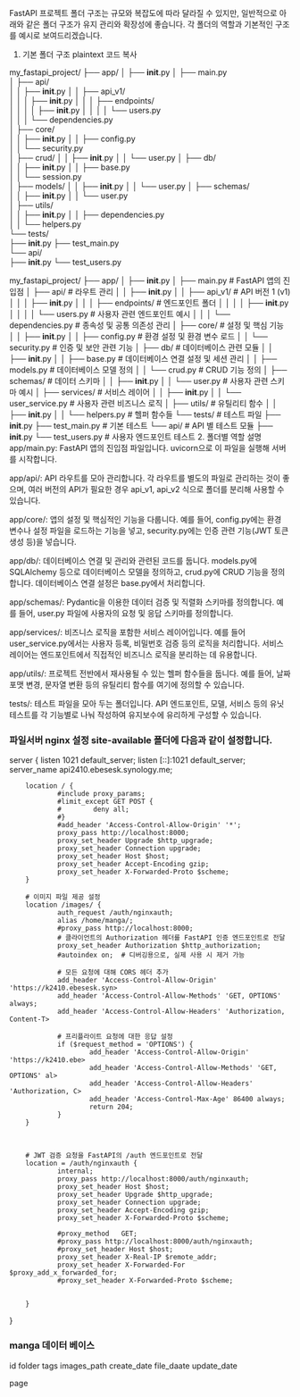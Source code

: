 FastAPI 프로젝트 폴더 구조는 규모와 복잡도에 따라 달라질 수 있지만, 일반적으로 아래와 같은 폴더 구조가 유지 관리와 확장성에 좋습니다. 각 폴더의 역할과 기본적인 구조를 예시로 보여드리겠습니다.

1. 기본 폴더 구조
plaintext
코드 복사

my_fastapi_project/
├── app/
│   ├── __init__.py
│   ├── main.py                   
│   ├── api/                      
│   │   ├── __init__.py
│   │   ├── api_v1/               
│   │   │    ├── __init__.py
│   │   │    ├── endpoints/        
│   │   │    │   ├── __init__.py
│   │   │    │   └── users.py      
│   │   │    └── dependencies.py   
│   ├── core/                    
│   │   ├── __init__.py
│   │   ├── config.py             
│   │   └── security.py           
│   ├── crud/
│   │   ├── __init__.py
│   │   └── user.py
│   ├── db/                       
│   │   ├── __init__.py
│   │   ├── base.py               
│   │   └── session.py             
│   ├── models/
│   │   ├── __init__.py
│   │   └── user.py
│   ├── schemas/                  
│   │   ├── __init__.py
│   │   └── user.py               
│   ├── utils/                    
│   │   ├── __init__.py
│   │   ├── dependencies.py  
│   │   └── helpers.py            
└── tests/                        
    ├── __init__.py
    ├── test_main.py              
    └── api/                      
        ├── __init__.py
        └── test_users.py         


my_fastapi_project/
├── app/
│   ├── __init__.py
│   ├── main.py                   # FastAPI 앱의 진입점
│   ├── api/                      # 라우트 관리
│   │   ├── __init__.py
│   │   ├── api_v1/               # API 버전 1 (v1)
│   │   │   ├── __init__.py
│   │   │   ├── endpoints/        # 엔드포인트 폴더
│   │   │   │   ├── __init__.py
│   │   │   │   └── users.py      # 사용자 관련 엔드포인트 예시
│   │   │   └── dependencies.py   # 종속성 및 공통 의존성 관리
│   ├── core/                     # 설정 및 핵심 기능
│   │   ├── __init__.py
│   │   ├── config.py             # 환경 설정 및 환경 변수 로드
│   │   └── security.py           # 인증 및 보안 관련 기능
│   ├── db/                       # 데이터베이스 관련 모듈
│   │   ├── __init__.py
│   │   ├── base.py               # 데이터베이스 연결 설정 및 세션 관리
│   │   ├── models.py             # 데이터베이스 모델 정의
│   │   └── crud.py               # CRUD 기능 정의
│   ├── schemas/                  # 데이터 스키마
│   │   ├── __init__.py
│   │   └── user.py               # 사용자 관련 스키마 예시
│   ├── services/                 # 서비스 레이어
│   │   ├── __init__.py
│   │   └── user_service.py       # 사용자 관련 비즈니스 로직
│   ├── utils/                    # 유틸리티 함수
│   │   ├── __init__.py
│   │   └── helpers.py            # 헬퍼 함수들
└── tests/                        # 테스트 파일
    ├── __init__.py
    ├── test_main.py              # 기본 테스트
    └── api/                      # API 별 테스트 모듈
        ├── __init__.py
        └── test_users.py         # 사용자 엔드포인트 테스트
2. 폴더별 역할 설명
app/main.py: FastAPI 앱의 진입점 파일입니다. uvicorn으로 이 파일을 실행해 서버를 시작합니다.

app/api/: API 라우트를 모아 관리합니다. 각 라우트를 별도의 파일로 관리하는 것이 좋으며, 여러 버전의 API가 필요한 경우 api_v1, api_v2 식으로 폴더를 분리해 사용할 수 있습니다.

app/core/: 앱의 설정 및 핵심적인 기능을 다룹니다. 예를 들어, config.py에는 환경 변수나 설정 파일을 로드하는 기능을 넣고, security.py에는 인증 관련 기능(JWT 토큰 생성 등)을 넣습니다.

app/db/: 데이터베이스 연결 및 관리와 관련된 코드를 둡니다. models.py에 SQLAlchemy 등으로 데이터베이스 모델을 정의하고, crud.py에 CRUD 기능을 정의합니다. 데이터베이스 연결 설정은 base.py에서 처리합니다.

app/schemas/: Pydantic을 이용한 데이터 검증 및 직렬화 스키마를 정의합니다. 예를 들어, user.py 파일에 사용자의 요청 및 응답 스키마를 정의합니다.

app/services/: 비즈니스 로직을 포함한 서비스 레이어입니다. 예를 들어 user_service.py에서는 사용자 등록, 비밀번호 검증 등의 로직을 처리합니다. 서비스 레이어는 엔드포인트에서 직접적인 비즈니스 로직을 분리하는 데 유용합니다.

app/utils/: 프로젝트 전반에서 재사용될 수 있는 헬퍼 함수들을 둡니다. 예를 들어, 날짜 포맷 변경, 문자열 변환 등의 유틸리티 함수를 여기에 정의할 수 있습니다.

tests/: 테스트 파일을 모아 두는 폴더입니다. API 엔드포인트, 모델, 서비스 등의 유닛 테스트를 각 기능별로 나눠 작성하여 유지보수에 유리하게 구성할 수 있습니다.

### 파일서버 nginx 설정 site-available 폴더에 다음과 같이 설정합니다.
server {
        listen 1021 default_server;
        listen [::]:1021 default_server;
        server_name api2410.ebesesk.synology.me;

        location / {
                #include proxy_params;
                #limit_except GET POST {
                #        deny all;
                #}
                #add_header 'Access-Control-Allow-Origin' '*';
                proxy_pass http://localhost:8000;
                proxy_set_header Upgrade $http_upgrade;
                proxy_set_header Connection upgrade;
                proxy_set_header Host $host;
                proxy_set_header Accept-Encoding gzip;
                proxy_set_header X-Forwarded-Proto $scheme;
        }

        # 이미지 파일 제공 설정
        location /images/ {
                auth_request /auth/nginxauth;
                alias /home/manga/;
                #proxy_pass http://localhost:8000;
                # 클라이언트의 Authorization 헤더를 FastAPI 인증 엔드포인트로 전달
                proxy_set_header Authorization $http_authorization;
                #autoindex on;  # 디버깅용으로, 실제 사용 시 제거 가능

                # 모든 요청에 대해 CORS 헤더 추가
                add_header 'Access-Control-Allow-Origin' 'https://k2410.ebesesk.syn>
                add_header 'Access-Control-Allow-Methods' 'GET, OPTIONS' always;
                add_header 'Access-Control-Allow-Headers' 'Authorization, Content-T>

                # 프리플라이트 요청에 대한 응답 설정
                if ($request_method = 'OPTIONS') {
                        add_header 'Access-Control-Allow-Origin' 'https://k2410.ebe>
                        add_header 'Access-Control-Allow-Methods' 'GET, OPTIONS' al>
                        add_header 'Access-Control-Allow-Headers' 'Authorization, C>
                        add_header 'Access-Control-Max-Age' 86400 always;
                        return 204;
                }
        }



        # JWT 검증 요청을 FastAPI의 /auth 엔드포인트로 전달
        location = /auth/nginxauth {
                internal;
                proxy_pass http://localhost:8000/auth/nginxauth;
                proxy_set_header Host $host;
                proxy_set_header Upgrade $http_upgrade;
                proxy_set_header Connection upgrade;
                proxy_set_header Accept-Encoding gzip;
                proxy_set_header X-Forwarded-Proto $scheme;

                #proxy_method   GET;
                #proxy_pass http://localhost:8000/auth/nginxauth;
                #proxy_set_header Host $host;
                proxy_set_header X-Real-IP $remote_addr;
                proxy_set_header X-Forwarded-For $proxy_add_x_forwarded_for;
                #proxy_set_header X-Forwarded-Proto $scheme;


        }
}

### manga 데이터 베이스

id
folder
tags
images_path
create_date
file_daate
update_date

page